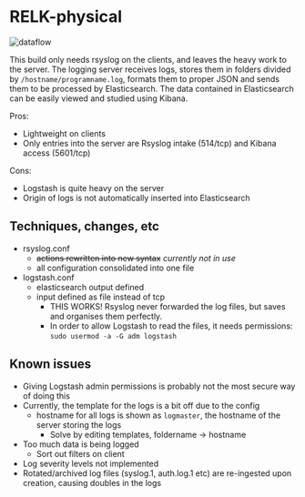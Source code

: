 # RELK-physical

![dataflow](https://github.com/jisosomppi/log-analysis/blob/master/builds/relk-physical-working/relk-dataflow.png)

This build only needs rsyslog on the clients, and leaves the heavy work to the server. The logging server receives logs, stores them in folders divided by `/hostname/programname.log`, formats them to proper JSON and sends them to be processed by Elasticsearch. The data contained in Elasticsearch can be easily viewed and studied using Kibana.

Pros:
* Lightweight on clients
* Only entries into the server are Rsyslog intake (514/tcp) and Kibana access (5601/tcp)

Cons:
* Logstash is quite heavy on the server
* Origin of logs is not automatically inserted into Elasticsearch

## Techniques, changes, etc
* rsyslog.conf
  * ~~actions rewritten into new syntax~~ *currently not in use*
  * all configuration consolidated into one file
* logstash.conf
  * elasticsearch output defined
  * input defined as file instead of tcp
    * THIS WORKS! Rsyslog never forwarded the log files, but saves and organises them perfectly. 
    * In order to allow Logstash to read the files, it needs permissions: `sudo usermod -a -G adm logstash`

## Known issues
* Giving Logstash admin permissions is probably not the most secure way of doing this
* Currently, the template for the logs is a bit off due to the config
  * hostname for all logs is shown as `logmaster`, the hostname of the server storing the logs
    * Solve by editing templates, foldername -> hostname
* Too much data is being logged
  * Sort out filters on client
* Log severity levels not implemented
* Rotated/archived log files (syslog.1, auth.log.1 etc) are re-ingested upon creation, causing doubles in the logs
